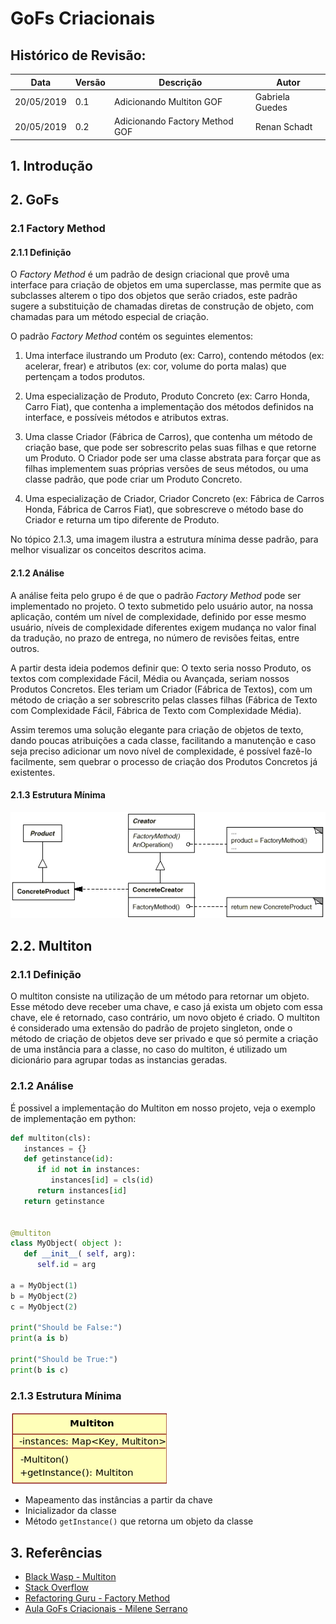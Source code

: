 # GoFs Criacionais

## Histórico de Revisão:
| Data | Versão | Descrição | Autor |
|---|---|---|---|
| 20/05/2019 | 0.1 | Adicionando Multiton GOF | Gabriela Guedes |
| 20/05/2019 | 0.2 | Adicionando Factory Method GOF | Renan Schadt |

## 1. Introdução

## 2. GoFs

### 2.1 Factory Method

#### 2.1.1 Definição
O _Factory Method_ é um padrão de design criacional que provê uma interface para criação de objetos em uma superclasse, mas permite que as subclasses alterem o tipo dos objetos que serão criados, este padrão sugere a substituição de chamadas diretas de construção de objeto, com chamadas para um método especial de criação.

O padrão _Factory Method_ contém os seguintes elementos: 

1. Uma interface ilustrando um Produto (ex: Carro), contendo métodos (ex: acelerar, frear) e atributos (ex: cor, volume do porta malas) que pertençam a todos produtos.

2. Uma especialização de Produto, Produto Concreto (ex: Carro Honda, Carro Fiat), que contenha a implementação dos métodos definidos na interface, e possíveis métodos e atributos extras.

3. Uma classe Criador (Fábrica de Carros), que contenha um método de criação base, que pode ser sobrescrito pelas suas filhas e que retorne um Produto. O Criador pode ser uma classe abstrata para forçar que as filhas implementem suas próprias versões de seus métodos, ou uma classe padrão, que pode criar um Produto Concreto. 

4. Uma especialização de Criador, Criador Concreto (ex: Fábrica de Carros Honda, Fábrica de Carros Fiat), que sobrescreve o método base do Criador e returna um tipo diferente de Produto.

No tópico 2.1.3, uma imagem ilustra a estrutura mínima desse padrão, para melhor visualizar os conceitos descritos acima.

#### 2.1.2 Análise
A análise feita pelo grupo é de que o padrão _Factory Method_ pode ser implementado no projeto. O texto submetido pelo usuário autor, na nossa aplicação, contém um nível de complexidade, definido por esse mesmo usuário, níveis de complexidade diferentes exigem mudança no valor final da tradução, no prazo de entrega, no número de revisões feitas, entre outros.

A partir desta ideia podemos definir que: O texto seria nosso Produto, os textos com complexidade Fácil, Média ou Avançada, seriam nossos Produtos Concretos. Eles teriam um Criador (Fábrica de Textos), com um método de criação a ser sobrescrito pelas classes filhas (Fábrica de Texto com Complexidade Fácil, Fábrica de Texto com Complexidade Média).

Assim teremos uma solução elegante para criação de objetos de texto, dando poucas atribuições a cada classe, facilitando a manutenção e caso seja preciso adicionar um novo nível de complexidade, é possível fazê-lo facilmente, sem quebrar o processo de criação dos Produtos Concretos já existentes.


#### 2.1.3 Estrutura Mínima
![](../../../assets/desenho/padroes/factory_method.png)

## 2.2. Multiton

### 2.1.1 Definição
O multiton consiste na utilização de um método para retornar um objeto. Esse método deve receber uma chave, e caso já exista um objeto com essa chave, ele é retornado, caso contrário, um novo objeto é criado. O multiton é considerado uma extensão do padrão de projeto singleton, onde o método de criação de objetos deve ser privado e que só permite a criação de uma instância para a classe, no caso do multiton, é utilizado um dicionário para agrupar todas as instancias geradas.

### 2.1.2 Análise
É possivel a implementação do Multiton em nosso projeto, veja o exemplo de implementação em python:

``` py
def multiton(cls):
   instances = {}
   def getinstance(id):
      if id not in instances:
         instances[id] = cls(id)
      return instances[id]
   return getinstance


@multiton
class MyObject( object ):
   def __init__( self, arg):
      self.id = arg

a = MyObject(1)
b = MyObject(2)
c = MyObject(2)

print("Should be False:")
print(a is b)

print("Should be True:")
print(b is c)
```

### 2.1.3 Estrutura Mínima

![](../../../assets/desenho/padroes/multiton.png)

* Mapeamento das instâncias a partir da chave
* Inicializador da classe
* Método `getInstance()` que retorna um objeto da classe

## 3. Referências
* [Black Wasp - Multiton](http://www.blackwasp.co.uk/Multiton.aspx)
* [Stack Overflow](https://stackoverflow.com/questions/669932/how-to-create-a-class-that-doesnt-re-create-an-object-with-identical-input-para)
* [Refactoring Guru - Factory Method](https://refactoring.guru/design-patterns/factory-method)
* [Aula GoFs Criacionais - Milene Serrano](https://aprender.ead.unb.br/mod/resource/view.php?id=46112)